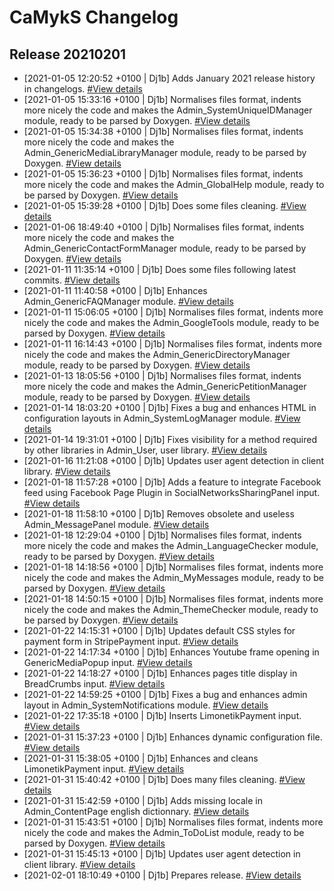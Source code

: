# CaMykS Changelog
## Release 20210201

* [2021-01-05 12:20:52 +0100 | Dj1b] Adds January 2021 release history in changelogs. [#View details](https://github.com/Dj1b/CaMykS/commit/bf982d20fe416245b489bc9667b77926301adb1a)
* [2021-01-05 15:33:16 +0100 | Dj1b] Normalises files format, indents more nicely the code and makes the Admin_SystemUniqueIDManager module, ready to be parsed by Doxygen. [#View details](https://github.com/Dj1b/CaMykS/commit/8a183ac78f20a034131916600001b13ef9177b33)
* [2021-01-05 15:34:38 +0100 | Dj1b] Normalises files format, indents more nicely the code and makes the Admin_GenericMediaLibraryManager module, ready to be parsed by Doxygen. [#View details](https://github.com/Dj1b/CaMykS/commit/47e14b800aa2c111e5451ebed142d701c369a865)
* [2021-01-05 15:36:23 +0100 | Dj1b] Normalises files format, indents more nicely the code and makes the Admin_GlobalHelp module, ready to be parsed by Doxygen. [#View details](https://github.com/Dj1b/CaMykS/commit/c18143d85aa1710f0d668d684056181e4c9f1610)
* [2021-01-05 15:39:28 +0100 | Dj1b] Does some files cleaning. [#View details](https://github.com/Dj1b/CaMykS/commit/f3258218d0d83dc2cbbc1477a205f24cd7263dfb)
* [2021-01-06 18:49:40 +0100 | Dj1b] Normalises files format, indents more nicely the code and makes the Admin_GenericContactFormManager module, ready to be parsed by Doxygen. [#View details](https://github.com/Dj1b/CaMykS/commit/14c3bbd0c4db0746373a7e07b9d9ee61d197813a)
* [2021-01-11 11:35:14 +0100 | Dj1b] Does some files following latest commits. [#View details](https://github.com/Dj1b/CaMykS/commit/fc5c90b705ae38b8a55f8737c25bc204171ad549)
* [2021-01-11 11:40:58 +0100 | Dj1b] Enhances Admin_GenericFAQManager module. [#View details](https://github.com/Dj1b/CaMykS/commit/7db28ba9cff216e4800743d16c08d0da31e5708d)
* [2021-01-11 15:06:05 +0100 | Dj1b] Normalises files format, indents more nicely the code and makes the Admin_GoogleTools module, ready to be parsed by Doxygen. [#View details](https://github.com/Dj1b/CaMykS/commit/c24e18743d35e30b7108d709b5ed3591eb7622e5)
* [2021-01-11 16:14:43 +0100 | Dj1b] Normalises files format, indents more nicely the code and makes the Admin_GenericDirectoryManager module, ready to be parsed by Doxygen. [#View details](https://github.com/Dj1b/CaMykS/commit/f5c7fa0a3c20db0466da253dcee7a6253d58c589)
* [2021-01-13 18:05:56 +0100 | Dj1b] Normalises files format, indents more nicely the code and makes the Admin_GenericPetitionManager module, ready to be parsed by Doxygen. [#View details](https://github.com/Dj1b/CaMykS/commit/70da4e486e979f62ace55b44af0b1a48ef0a4d32)
* [2021-01-14 18:03:20 +0100 | Dj1b] Fixes a bug and enhances HTML in configuration layouts in Admin_SystemLogManager module. [#View details](https://github.com/Dj1b/CaMykS/commit/a826fca6375e6d56510f60e8a3980eb5c53f1610)
* [2021-01-14 19:31:01 +0100 | Dj1b] Fixes visibility for a method required by other libraries in Admin_User, user library. [#View details](https://github.com/Dj1b/CaMykS/commit/83e93d7fb6110956886d0f5047887950205a45aa)
* [2021-01-16 11:21:08 +0100 | Dj1b] Updates user agent detection in client library. [#View details](https://github.com/Dj1b/CaMykS/commit/07e8476d67e63167d5169e73a71ed8a4eae45e38)
* [2021-01-18 11:57:28 +0100 | Dj1b] Adds a feature to integrate Facebook feed using Facebook Page Plugin in SocialNetworksSharingPanel input. [#View details](https://github.com/Dj1b/CaMykS/commit/82b4c15760c1b3866a15f17a2603c569e46e6705)
* [2021-01-18 11:58:10 +0100 | Dj1b] Removes obsolete and useless Admin_MessagePanel module. [#View details](https://github.com/Dj1b/CaMykS/commit/4a4c2b98001b2846922137aa357eaa3794f13fea)
* [2021-01-18 12:29:04 +0100 | Dj1b] Normalises files format, indents more nicely the code and makes the Admin_LanguageChecker module, ready to be parsed by Doxygen. [#View details](https://github.com/Dj1b/CaMykS/commit/09213655f3a4800d08bb4b9cc733eff1556c8f32)
* [2021-01-18 14:18:56 +0100 | Dj1b] Normalises files format, indents more nicely the code and makes the Admin_MyMessages module, ready to be parsed by Doxygen. [#View details](https://github.com/Dj1b/CaMykS/commit/e0bb3268c7c6fb53c033f238bf6f6be122b0c8fa)
* [2021-01-18 14:50:15 +0100 | Dj1b] Normalises files format, indents more nicely the code and makes the Admin_ThemeChecker module, ready to be parsed by Doxygen. [#View details](https://github.com/Dj1b/CaMykS/commit/692fb7f343ea620e290933520c48357ac8131ef1)
* [2021-01-22 14:15:31 +0100 | Dj1b] Updates default CSS styles for payment form in StripePayment input. [#View details](https://github.com/Dj1b/CaMykS/commit/3a324e80d3333d1a21e46974e63eaf06f62c351d)
* [2021-01-22 14:17:34 +0100 | Dj1b] Enhances Youtube frame opening in GenericMediaPopup input. [#View details](https://github.com/Dj1b/CaMykS/commit/1799f1c93c3740861419c86dc9b012ab8bb781e3)
* [2021-01-22 14:18:27 +0100 | Dj1b] Enhances pages title display in BreadCrumbs input. [#View details](https://github.com/Dj1b/CaMykS/commit/0a0e21338a819dbd5795c11cab8bb15fd9db28d3)
* [2021-01-22 14:59:25 +0100 | Dj1b] Fixes a bug and enhances admin layout in Admin_SystemNotifications module. [#View details](https://github.com/Dj1b/CaMykS/commit/399345224a8a36bdd95e5db7965c807669ad5f48)
* [2021-01-22 17:35:18 +0100 | Dj1b] Inserts LimonetikPayment input. [#View details](https://github.com/Dj1b/CaMykS/commit/ef369872a5291207ccd8be69c0e1fdb493260fbb)
* [2021-01-31 15:37:23 +0100 | Dj1b] Enhances dynamic configuration file. [#View details](https://github.com/Dj1b/CaMykS/commit/78e68f93676ca368e2e572f6bd3939649dc3efaf)
* [2021-01-31 15:38:05 +0100 | Dj1b] Enhances and cleans LimonetikPayment input. [#View details](https://github.com/Dj1b/CaMykS/commit/64e354bdff2ae1584efbe48de596b628da1dfa91)
* [2021-01-31 15:40:42 +0100 | Dj1b] Does many files cleaning. [#View details](https://github.com/Dj1b/CaMykS/commit/b2a79cc1f5cbb2b791aab691eef3deb312b13a6b)
* [2021-01-31 15:42:59 +0100 | Dj1b] Adds missing locale in Admin_ContentPage english dictionnary. [#View details](https://github.com/Dj1b/CaMykS/commit/7b58bb99eefd4120f22b16e96bee6b5ec4db2e0b)
* [2021-01-31 15:43:51 +0100 | Dj1b] Normalises files format, indents more nicely the code and makes the Admin_ToDoList module, ready to be parsed by Doxygen. [#View details](https://github.com/Dj1b/CaMykS/commit/a8c4733a698668ed63f03c25bcab5f514c826057)
* [2021-01-31 15:45:13 +0100 | Dj1b] Updates user agent detection in client library. [#View details](https://github.com/Dj1b/CaMykS/commit/4653caabaf9b95ab84f3e04f57595fd2afd9f516)
* [2021-02-01 18:10:49 +0100 | Dj1b] Prepares release. [#View details](https://github.com/Dj1b/CaMykS/commit/c7557748764aeffcdb89ebb501f87e24a16c1960)
